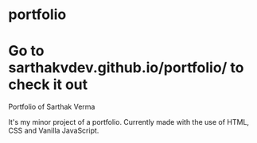 # portfolio
# Go to sarthakvdev.github.io/portfolio/ to check it out
Portfolio of Sarthak Verma

It's my minor project of a portfolio.
Currently made with the use of HTML, CSS and Vanilla JavaScript.
